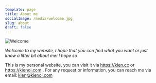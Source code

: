 ```yaml
---
template: page
title: About me
socialImage: /media/welcome.jpg
slug: about
draft: false
---
```


![Welcome](/media/welcome.jpg)

*Welcome to my website, I hope that you can find what you want or just know a litter bit about me! I hope so*

This is my personal website, you can visit it via https://kien.cc or https://kienoi.com . For any request or information, you can reach me via email: kien@kienoi.com
